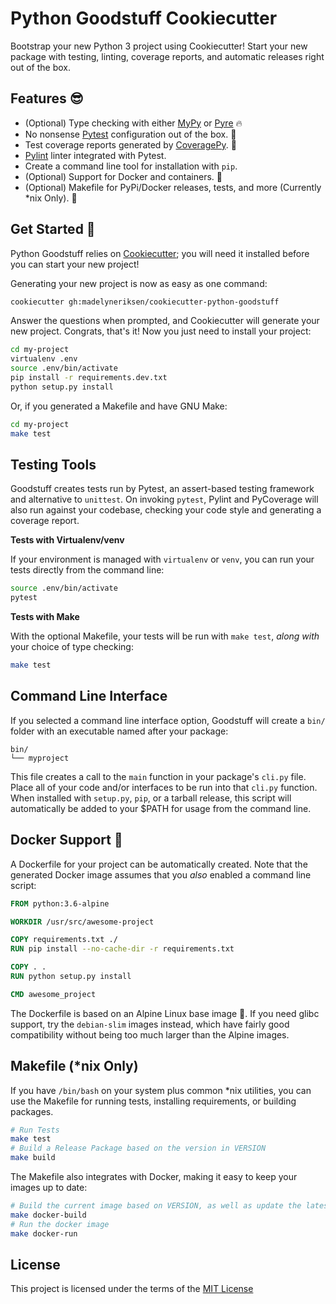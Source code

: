 Python Goodstuff Cookiecutter
=============================

Bootstrap your new Python 3 project using Cookiecutter! Start your new package with testing, linting, coverage reports, and automatic releases right out of the box.

## Features 😎

* (Optional) Type checking with either [MyPy](http://mypy-lang.org/) or [Pyre](https://pyre-check.org/) 🔥
* No nonsense [Pytest](https://docs.pytest.org/en/latest/) configuration out of the box. 🎉
* Test coverage reports generated by [CoveragePy](https://github.com/nedbat/coveragepy). 📃
* [Pylint](https://www.pylint.org/) linter integrated with Pytest.
* Create a command line tool for installation with `pip`.
* (Optional) Support for Docker and containers. 🐳
* (Optional) Makefile for PyPi/Docker releases, tests, and more (Currently *nix Only). 🐧


## Get Started 🚀

Python Goodstuff relies on [Cookiecutter](https://github.com/audreyr/cookiecutter); you will need it installed before you can start your new project!

Generating your new project is now as easy as one command:

```bash
cookiecutter gh:madelyneriksen/cookiecutter-python-goodstuff
```

Answer the questions when prompted, and Cookiecutter will generate your new project. Congrats, that's it! Now you just need to install your project:

```bash
cd my-project
virtualenv .env
source .env/bin/activate
pip install -r requirements.dev.txt
python setup.py install
```

Or, if you generated a Makefile and have GNU Make:

```bash
cd my-project
make test
```

## Testing Tools

Goodstuff creates tests run by Pytest, an assert-based testing framework and alternative to `unittest`. On invoking `pytest`, Pylint and PyCoverage will also run against your codebase, checking your code style and generating a coverage report.

**Tests with Virtualenv/venv**

If your environment is managed with `virtualenv` or `venv`, you can run your tests directly from the command line:

```bash
source .env/bin/activate
pytest
```

**Tests with Make**

With the optional Makefile, your tests will be run with `make test`, _along with_ your choice of type checking:

```bash
make test
```

## Command Line Interface

If you selected a command line interface option, Goodstuff will create a `bin/` folder with an executable named after your package:

```
bin/
└── myproject
```

This file creates a call to the `main` function in your package's `cli.py` file. Place all of your code and/or interfaces to be run into that `cli.py` function. When installed with `setup.py`, `pip`, or a tarball release, this script will automatically be added to your $PATH for usage from the command line.

## Docker Support 🐳

A Dockerfile for your project can be automatically created. Note that the generated Docker image assumes that you _also_ enabled a command line script:

```Dockerfile
FROM python:3.6-alpine

WORKDIR /usr/src/awesome-project

COPY requirements.txt ./
RUN pip install --no-cache-dir -r requirements.txt

COPY . .
RUN python setup.py install

CMD awesome_project
```

The Dockerfile is based on an Alpine Linux base image 🌲. If you need glibc support, try the `debian-slim` images instead, which have fairly good compatibility without being too much larger than the Alpine images.

## Makefile (*nix Only)

If you have `/bin/bash` on your system plus common *nix utilities, you can use the Makefile for running tests, installing requirements, or building packages.

```bash
# Run Tests
make test
# Build a Release Package based on the version in VERSION
make build
```

The Makefile also integrates with Docker, making it easy to keep your images up to date:

```bash
# Build the current image based on VERSION, as well as update the latest
make docker-build
# Run the docker image
make docker-run
```

## License

This project is licensed under the terms of the [MIT License](/LICENSE)
